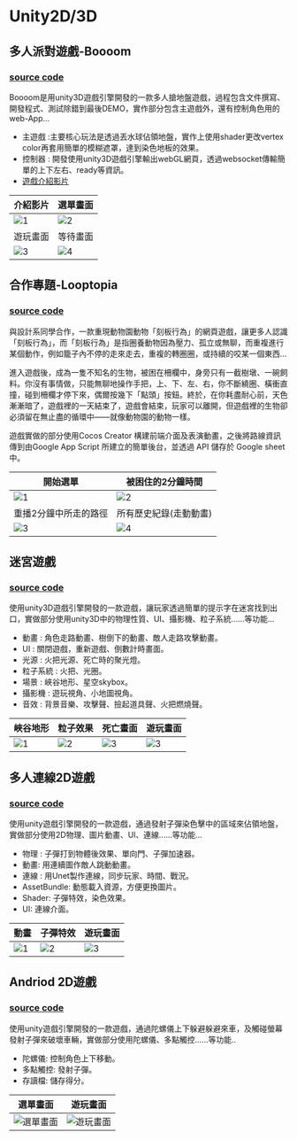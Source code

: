 # Unity2D/3D

## 多人派對遊戲-Boooom 

### [source code](https://github.com/tsengyushiang/Boooom)

Boooom是用unity3D遊戲引擎開發的一款多人搶地盤遊戲，過程包含文件撰寫、開發程式、測試除錯到最後DEMO，實作部分包含主遊戲外，還有控制角色用的web-App...

- 主遊戲 :主要核心玩法是透過丟水球佔領地盤，實作上使用shader更改vertex color再套用簡單的模糊遮罩，達到染色地板的效果。
- 控制器 : 開發使用unity3D遊戲引擎輸出webGL網頁，透過websocket傳輸簡單的上下左右、ready等資訊。
- [遊戲介紹影片](https://www.youtube.com/watch?v=q7bf38KAHDw)

|介紹影片 |選單畫面|
| ------------- | ------------- |
| ![1](./images/Boooom01.png)  | ![2](./images/Boooom03.png) |
|遊玩畫面 | 等待畫面|
| ![3](./images/Boooom04.png) | ![4](./images/Boooom05.png) |

## 合作專題-Looptopia

### [source code](https://github.com/tsengyushiang/Looptopia)

與設計系同學合作，一款重現動物園動物「刻板行為」的網頁遊戲，讓更多人認識「刻板行為」，而「刻板行為」是指圈養動物因為壓力、孤立或無聊，而重複進行某個動作，例如籠子內不停的走來走去，重複的轉圈圈，或持續的咬某一個東西...

進入遊戲後，成為一隻不知名的生物，被困在柵欄中，身旁只有一截樹墩、一碗飼料。你沒有事情做，只能無聊地操作手把，上、下、左、右，你不斷繞圈、橫衝直撞，碰到柵欄才停下來，偶爾按幾下「點頭」按鈕。終於，在你耗盡耐心前，天色漸漸暗了，遊戲裡的一天結束了，遊戲會結束，玩家可以離開，但遊戲裡的生物卻必須留在無止盡的循環中——就像動物園的動物一樣。
    
遊戲實做的部分使用Cocos Creator 構建前端介面及表演動畫，之後將路線資訊傳到由Google App Script 所建立的簡單後台，並透過 API 儲存於 Google sheet中。
</details>

|開始選單 |被困住的2分鐘時間|
| ------------- | ------------- |
| ![1](./images/Looptopia01.jpg)  | ![2](./images/Looptopia02.jpg) |
|重播2分鐘中所走的路徑 |所有歷史紀錄(走動動畫)|
| ![3](./images/Looptopia03.jpg) | ![4](./images/Looptopia04.jpg) |

## 迷宮遊戲

### [source code](https://github.com/tsengyushiang/GP_B10515011_HW1)

使用unity3D遊戲引擎開發的一款遊戲，讓玩家透過簡單的提示字在迷宮找到出口，實做部分使用unity3D中的物理性質、UI、攝影機、粒子系統......等功能...
    
- 動畫 : 角色走路動畫、樹倒下的動畫、敵人走路攻擊動畫。
- UI : 關閉遊戲，重新遊戲、倒數計時畫面。
- 光源 : 火把光源、死亡時的聚光燈。
- 粒子系統 : 火把、光圈。
- 場景 : 峽谷地形、星空skybox。
- 攝影機 :  遊玩視角、小地圖視角。
- 音效 : 背景音樂、攻擊聲、撿起道具聲、火把燃燒聲。
  
| 峽谷地形 | 粒子效果 | 死亡畫面 | 遊玩畫面 |
| ----------------- | -------------- | --------- | --------- |
| ![1](./images/GP01_01.png)| ![2](./images/GP01_03.png) |![3](./images/GP01_05.png) | ![3](./images/GP01_06.png) |


## 多人連線2D遊戲

### [source code](https://github.com/tsengyushiang/GP_B10515011_HW2)

使用unity遊戲引擎開發的一款遊戲，通過發射子彈染色擊中的區域來佔領地盤，實做部分使用2D物理、圖片動畫、UI、連線......等功能...

- 物理 : 子彈打到物體後效果、單向門、子彈加速器。
- 動畫: 用連續圖作敵人跳動動畫。
- 連線 : 用Unet製作連線，同步玩家、時間、戰況。
- AssetBundle: 動態載入資源，方便更換圖片。
- Shader: 子彈特效，染色效果。
- UI: 連線介面。

| 動畫 | 子彈特效 | 遊玩畫面 |
| ----------------- | -------------- | --------- |
| ![1](./images/GP02_01.png)| ![2](./images/GP02_02.png) |![3](./images/GP02_03.png) |

## Andriod 2D遊戲

### [source code](https://github.com/tsengyushiang/GP-B10515011-HW3)

使用unity遊戲引擎開發的一款遊戲，通過陀螺儀上下躲避躲避來車，及觸碰螢幕發射子彈來破壞車輛，實做部分使用陀螺儀、多點觸控......等功能..

- 陀螺儀: 控制角色上下移動。
- 多點觸控: 發射子彈。
- 存讀檔: 儲存得分。

| 選單畫面 | 遊玩畫面 |
| ------------- | ------------- |
| ![選單畫面](./images/GP03_01.png)  | ![遊玩畫面](./images/GP03_02.png) |